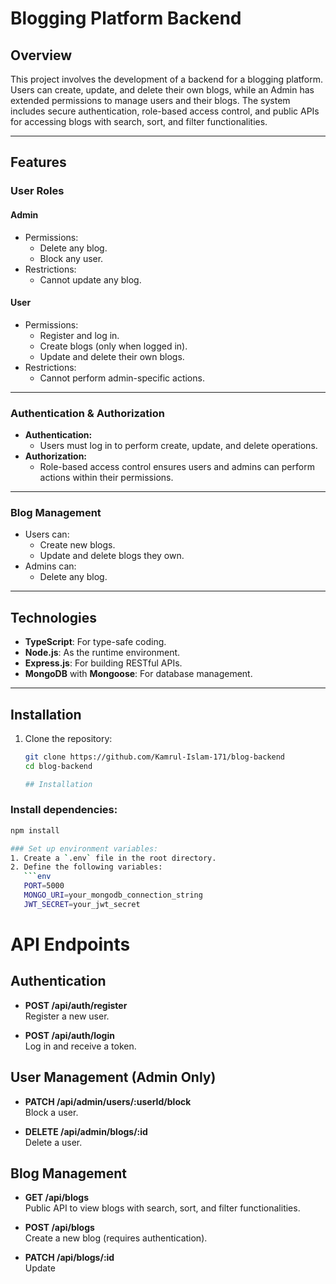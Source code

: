 # Blogging Platform Backend

## Overview

This project involves the development of a backend for a blogging platform. Users can create, update, and delete their own blogs, while an Admin has extended permissions to manage users and their blogs. The system includes secure authentication, role-based access control, and public APIs for accessing blogs with search, sort, and filter functionalities.

---

## Features

### User Roles

#### Admin
- Permissions:
  - Delete any blog.
  - Block any user.
- Restrictions:
  - Cannot update any blog.

#### User
- Permissions:
  - Register and log in.
  - Create blogs (only when logged in).
  - Update and delete their own blogs.
- Restrictions:
  - Cannot perform admin-specific actions.

---

### Authentication & Authorization
- **Authentication:**
  - Users must log in to perform create, update, and delete operations.
- **Authorization:**
  - Role-based access control ensures users and admins can perform actions within their permissions.

---

### Blog Management
- Users can:
  - Create new blogs.
  - Update and delete blogs they own.
- Admins can:
  - Delete any blog.

---


## Technologies

- **TypeScript**: For type-safe coding.
- **Node.js**: As the runtime environment.
- **Express.js**: For building RESTful APIs.
- **MongoDB** with **Mongoose**: For database management.

---

## Installation

1. Clone the repository:
   ```bash
   git clone https://github.com/Kamrul-Islam-171/blog-backend
   cd blog-backend

   ## Installation

### Install dependencies:
```bash
npm install

### Set up environment variables:
1. Create a `.env` file in the root directory.
2. Define the following variables:
   ```env
   PORT=5000
   MONGO_URI=your_mongodb_connection_string
   JWT_SECRET=your_jwt_secret

```

# API Endpoints

## Authentication

- **POST /api/auth/register**  
  Register a new user.

- **POST /api/auth/login**  
  Log in and receive a token.

## User Management (Admin Only)

- **PATCH /api/admin/users/:userId/block**  
  Block a user.

- **DELETE /api/admin/blogs/:id**  
  Delete a user.

## Blog Management

- **GET /api/blogs**  
  Public API to view blogs with search, sort, and filter functionalities.

- **POST /api/blogs**  
  Create a new blog (requires authentication).

- **PATCH /api/blogs/:id**  
  Update

